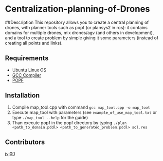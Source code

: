 # Centralization-planning-of-Drones
##Description
This repository allows you to create a central planning of drones, with planner tools such as popf (or plansys2 in ros): it contains domains for multiple drones,
mix drones/agv (and others in development), and a tool to create problem by simple giving it some parameters (instead of creating all points and links).
## Requirements
* Ubuntu Linux OS
* [GCC Compiler](https://gcc.gnu.org/)
* [POPF](https://github.com/roveri-marco/popf)
## Installation
1. Compile map_tool.cpp with command `gcc map_tool.cpp -o map_tool`
2. Execute map_tool with parameters (see `example_of_use_map_tool.txt` or type `./map_tool --help` for the guide)
3. Than execute popf in the popf directory by typing `./plan <path_to_domain.pddl> <path_to_generated_problem.pddl> sol.res`
## Contributors
[jvj00](https://github.com/jvj00)
